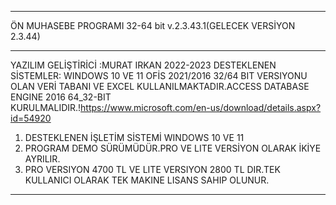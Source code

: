 **********************************************************
ÖN MUHASEBE PROGRAMI 32-64 bit v.2.3.43.1(GELECEK VERSİYON 2.3.44)
**********************************************************
YAZILIM GELİŞTİRİCİ :MURAT IRKAN 2022-2023  DESTEKLENEN SİSTEMLER: WINDOWS 10 VE 11 
OFİS 2021/2016 32/64 BIT VERSIYONU OLAN  VERİ TABANI VE EXCEL KULLANILMAKTADIR.ACCESS DATABASE ENGINE 2016 64_32-BIT  
KURULMALIDIR.!https://www.microsoft.com/en-us/download/details.aspx?id=54920
1. DESTEKLENEN İŞLETİM SİSTEMİ WINDOWS 10 VE 11 
2. PROGRAM DEMO SÜRÜMÜDÜR.PRO VE LITE VERSİYON OLARAK İKİYE AYRILIR.
3. PRO VERSIYON 4700 TL VE LITE VERSIYON 2800 TL DIR.TEK KULLANICI OLARAK TEK MAKINE LISANS SAHIP OLUNUR.
*********************************************************************************************************************




